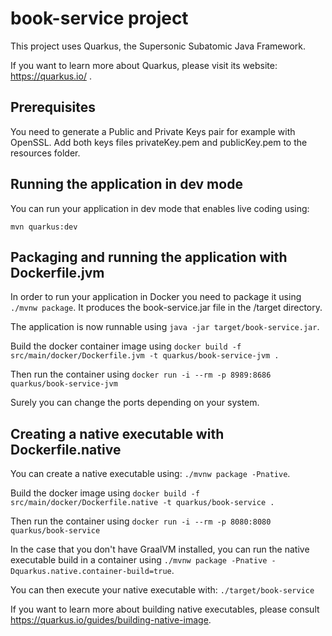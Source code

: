 # book-service project

This project uses Quarkus, the Supersonic Subatomic Java Framework.

If you want to learn more about Quarkus, please visit its website: https://quarkus.io/ .

## Prerequisites

You need to generate a Public and Private Keys pair for example with OpenSSL.
Add both keys files privateKey.pem and publicKey.pem to the resources folder.

## Running the application in dev mode

You can run your application in dev mode that enables live coding using:

```
mvn quarkus:dev
```

## Packaging and running the application with Dockerfile.jvm

In order to run your application in Docker you need to package it using `./mvnw package`. It produces the book-service.jar file in the /target directory.

The application is now runnable using `java -jar target/book-service.jar`.

Build the docker container image using `docker build -f src/main/docker/Dockerfile.jvm -t quarkus/book-service-jvm .`

Then run the container using `docker run -i --rm -p 8989:8686 quarkus/book-service-jvm` 

Surely you can change the ports depending on your system.

## Creating a native executable with Dockerfile.native

You can create a native executable using: `./mvnw package -Pnative`.

Build the docker image using `docker build -f src/main/docker/Dockerfile.native -t quarkus/book-service .`

Then run the container using `docker run -i --rm -p 8080:8080 quarkus/book-service`

In the case that you don't have GraalVM installed, you can run the native executable build in a container using `./mvnw package -Pnative -Dquarkus.native.container-build=true`.

You can then execute your native executable with: `./target/book-service`

If you want to learn more about building native executables, please consult https://quarkus.io/guides/building-native-image.
